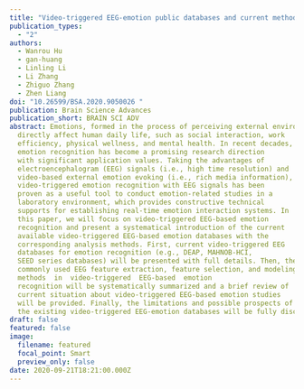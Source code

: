 ```yaml
---
title: "Video-triggered EEG-emotion public databases and current methods: A survey"
publication_types:
  - "2"
authors:
  - Wanrou Hu
  - gan-huang
  - Linling Li
  - Li Zhang
  - Zhiguo Zhang
  - Zhen Liang
doi: "10.26599/BSA.2020.9050026 "
publication: Brain Science Advances
publication_short: BRAIN SCI ADV
abstract: Emotions, formed in the process of perceiving external environment,
  directly affect human daily life, such as social interaction, work
  efficiency, physical wellness, and mental health. In recent decades,
  emotion recognition has become a promising research direction
  with significant application values. Taking the advantages of
  electroencephalogram (EEG) signals (i.e., high time resolution) and
  video‐based external emotion evoking (i.e., rich media information),
  video‐triggered emotion recognition with EEG signals has been
  proven as a useful tool to conduct emotion‐related studies in a
  laboratory environment, which provides constructive technical
  supports for establishing real‐time emotion interaction systems. In
  this paper, we will focus on video‐triggered EEG‐based emotion
  recognition and present a systematical introduction of the current
  available video‐triggered EEG‐based emotion databases with the
  corresponding analysis methods. First, current video‐triggered EEG
  databases for emotion recognition (e.g., DEAP, MAHNOB‐HCI,
  SEED series databases) will be presented with full details. Then, the
  commonly used EEG feature extraction, feature selection, and modeling 
  methods  in  video‐triggered  EEG‐based  emotion
  recognition will be systematically summarized and a brief review of
  current situation about video‐triggered EEG‐based emotion studies
  will be provided. Finally, the limitations and possible prospects of
  the existing video‐triggered EEG‐emotion databases will be fully discussed.
draft: false
featured: false
image:
  filename: featured
  focal_point: Smart
  preview_only: false
date: 2020-09-21T18:21:00.000Z
---
```

